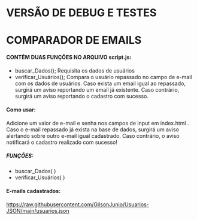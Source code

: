 # VERSÃO DE DEBUG E TESTES
# COMPARADOR DE EMAILS
#### CONTÉM DUAS FUNÇÕES NO ARQUIVO script.js:
* buscar_Dados(); Requisita os dados de usuários
* verificar_Usuários(); Compara o usuário repassado no campo de e-mail com os dados de usuários. Caso exista um email igual ao repassado, surgirá um aviso reportando um email já existente. Caso contrário, surgirá um aviso reportando o cadastro com sucesso.


#### Como usar:
Adicione um valor de e-mail e senha nos campos de input em index.html .
Caso o e-mail repassado já exista na base de dados, surgirá um aviso alertando sobre outro e-mail igual cadastrado. Caso contrário, o aviso notificará o cadastro realizado com sucesso!

##### FUNÇÕES:
* buscar_Dados( )
* verificar_Usuários( )


#### E-mails cadastrados:
https://raw.githubusercontent.com/GilsonJunio/Usuarios-JSON/main/usuarios.json